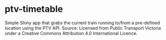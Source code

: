 # ptv-timetable
 Simple Shiny app that grabs the current train running to/from a pre-defined location using the PTV API.
 Source: Licensed from Public Transport Victoria under a Creative Commons Attribution 4.0 International Licence.
